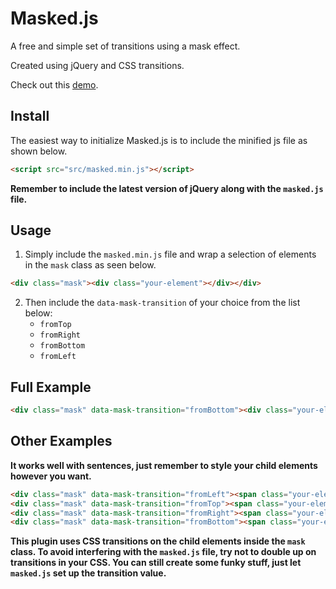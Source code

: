 # Masked.js
A free and simple set of transitions using a mask effect.

Created using jQuery and CSS transitions.

Check out this <a href="https://andylorimer.github.io/masked.js/">demo</a>.

Install
--------------
The easiest way to initialize Masked.js is to include the minified js file as shown below.

```html
<script src="src/masked.min.js"></script>
```

**Remember to include the latest version of jQuery along with the `masked.js` file.**

Usage
--------------
  1. Simply include the `masked.min.js` file and wrap a selection of elements in the `mask` class as seen below.
  
  ```html
  <div class="mask"><div class="your-element"></div></div>
  ```
  
  2. Then include the `data-mask-transition` of your choice from the list below:
      * `fromTop`
      * `fromRight`
      * `fromBottom`
      * `fromLeft`

Full Example
--------------
```html
<div class="mask" data-mask-transition="fromBottom"><div class="your-element"></div></div>
```

Other Examples
--------------
**It works well with sentences, just remember to style your child elements however you want.**

```html
<div class="mask" data-mask-transition="fromLeft"><span class="your-element">This</span></div>
<div class="mask" data-mask-transition="fromTop"><span class="your-element">is</span></div>
<div class="mask" data-mask-transition="fromRight"><span class="your-element">a</span></div>
<div class="mask" data-mask-transition="fromBottom"><span class="your-element">mask</span></div>
```

**This plugin uses CSS transitions on the child elements inside the `mask` class. To avoid interfering with the `masked.js` file, try not to double up on transitions in your CSS. You can still create some funky stuff, just let `masked.js` set up the transition value.**
